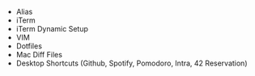 - Alias
- iTerm
- iTerm Dynamic Setup
- VIM
- Dotfiles
- Mac Diff Files
- Desktop Shortcuts (Github, Spotify, Pomodoro, Intra, 42 Reservation)
